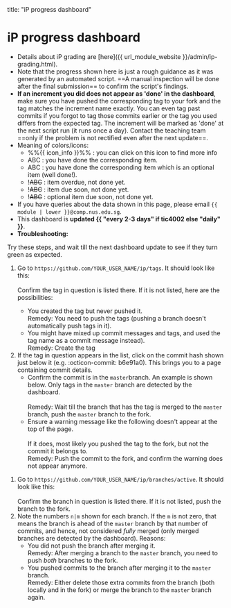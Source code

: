 <frontmatter>
title: "iP progress dashboard"
</frontmatter>
<p/>

<h1 class="display-4">iP progress dashboard</h1>

<box>

* Details about iP grading are [here]({{ url_module_website }}/admin/ip-grading.html).
* Note that the progress shown here is just a rough guidance as it was generated by an automated script. ==A manual inspection will be done after the final submission== to confirm the script's findings.
* **If an increment you did does not appear as 'done' in the dashboard**, make sure you have pushed the corresponding tag to your fork and the tag matches the increment name exactly. You can even tag past commits if you forgot to tag those commits earlier or the tag you used differs from the expected tag. The increment will be marked as 'done' at the next script run (it runs once a day). Contact the teaching team ==only if the problem is not rectified even after the next update==.
* Meaning of colors/icons:
  * %%{{ icon_info }}%% : you can click on this icon to find more info
  * <span class="badge bg-success">ABC</span> : you have done the corresponding item.
  * <span class="badge bg-info">ABC</span> : you have done the corresponding item which is an optional item (well done!).
  * <span class="badge bg-danger">!~~ABC~~</span> : item overdue, not done yet.
  * <span class="badge bg-dark">!~~ABC~~</span> : item due soon, not done yet.
  * <span class="badge bg-secondary">!~~ABC~~</span> : optional item due soon, not done yet.
* If you have queries about the data shown in this page, please email `{{ module | lower }}@comp.nus.edu.sg`.
* This dashboard is **updated {{ "every 2-3 days" if tic4002 else "daily" }}**.
* **Troubleshooting:**

<panel type="seamless" header="Why is an increment related to a _tag_ not green?">

Try these steps, and wait till the next dashboard update to see if they turn green as expected.

1. Go to `https://github.com/YOUR_USER_NAME/ip/tags`. It should look like this:<br>
   <pic src="images/tag-list.png"/><br>
   Confirm the tag in question is listed there. If it is not listed, here are the possibilities:
   * You created the tag but never pushed it.<br>
     Remedy: You need to push the tags (pushing a branch doesn't automatically push tags in it).
   * You might have mixed up commit messages and tags, and used the tag name as a commit message instead).<br>
      Remedy: Create the tag
1. If the tag in question appears in the list, click on the commit hash shown just below it (e.g. <span class="badge badge-light text-secondary"> :octicon-commit: b6e91a0</span>). This brings you to a page containing commit details.
   * Confirm the commit is in the `master`branch. An example is shown below. Only tags in the `master` branch are detected by the dashboard.<br>
     <pic src="images/commit-details.png"/><br>
     Remedy: Wait till the branch that has the tag is merged to the `master` branch, push the `master` branch to the fork.
   * Ensure a warning message like the following doesn't appear at the top of the page.<br>
     <pic src="images/orphan-commit-warning.png"/><br>
     If it does, most likely you pushed the tag to the fork, but not the commit it belongs to.<br>
     Remedy: Push the commit to the fork, and confirm the warning does not appear anymore.

</panel>
<panel type="seamless" header="Why is an increment related to a _branch_ not green?">

1. Go to `https://github.com/YOUR_USER_NAME/ip/branches/active`. It should look like this:<br>
   <pic src="images/active-branches.png"/><br>
   Confirm the branch in question is listed there. If it is not listed, push the branch to the fork.
1. Note the numbers `n|m` shown for each branch. If the `m` is not zero, that means the branch is ahead of the `master` branch by that number of commits, and hence, not considered _fully_ merged (only merged branches are detected by the dashboard). Reasons:
   * You did not push the branch after merging it.<br>
     Remedy: After merging a branch to the `master` branch, you need to push _both_ branches to the fork.
   * You pushed commits to the branch after merging it to the `master` branch.<br>
     Remedy: Either delete those extra commits from the branch (both locally and in the fork) or merge the branch to the `master` branch again.
</panel>
</box>

<include src="{{ module | lower }}/ip-progress-table-fragment.md" />
